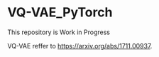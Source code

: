 # VQ-VAE_PyTorch


This repository is Work in Progress


VQ-VAE reffer to https://arxiv.org/abs/1711.00937.

